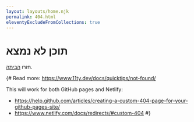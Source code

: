```yaml
---
layout: layouts/home.njk
permalink: 404.html
eleventyExcludeFromCollections: true
---
```

# תוכן לא נמצא

חזרו <a href="{{ '/' | url }}">הביתה</a>.

{#
Read more: https://www.11ty.dev/docs/quicktips/not-found/

This will work for both GitHub pages and Netlify:

* https://help.github.com/articles/creating-a-custom-404-page-for-your-github-pages-site/
* https://www.netlify.com/docs/redirects/#custom-404
#}
